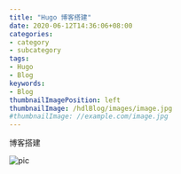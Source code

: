 ```yaml
---
title: "Hugo 博客搭建"
date: 2020-06-12T14:36:06+08:00
categories:
- category
- subcategory
tags:
- Hugo
- Blog
keywords:
- Blog
thumbnailImagePosition: left
thumbnailImage: /hdlBlog/images/image.jpg
#thumbnailImage: //example.com/image.jpg
---
```

  博客搭建
<!--more-->
![pic](/images/image.jpg)